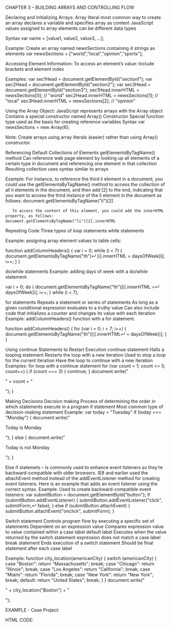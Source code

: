 
CHAPTER 3 – BUILDING ARRAYS AND CONTROLLING FLOW

Declaring and Initializing Arrays:
Array literal
most common way to create an array
declares a variable and specifies array as content
JavaScript values assigned to array elements can be different data types

Syntax
var name = [value1, value2, value3, …];

Example:
Create an array named newsSections containing 4 strings as elements
var newsSections = ["world","local","opinion","sports"];


Accessing Element Information:
To access an element’s value:
Include brackets and element index

Examples:
var sec1Head = document.getElementById("section1");
var sec2Head = document.getElementById("section2");
var sec3Head = document.getElementById("section3");
sec1Head.innerHTML = newsSections[0]; // "world"
sec2Head.innerHTML = newsSections[1]; // "local"
sec3Head.innerHTML = newsSections[2]; // "opinion"


Using the Array Object:
JavaScript represents arrays with the Array object
Contains a special constructor named Array()
Constructor
Special function type used as the basis for creating reference variables
Syntax
var newsSections = new Array(6);

Note: Create arrays using array literals (easier) rather than using Array() constructor.


Referencing Default Collections of Elements
getElementsByTagName() method
Can reference web page element by looking up all elements of a certain type in document and referencing one element in that collection
Resulting collection uses syntax similar to arrays

Example:
For instance, to reference the third li element in a document, you could use the getElementsByTagName() method to access the collection of all li elements in the document, and then add [2] to the end, indicating that you want to access the third instance of the li element in the document as follows:
document.getElementsByTagName("li")[2]
     
       To access the content of this element, you could add the innerHTML property, as follows:
    document.getElementsByTagName("li")[2].innerHTML


Repeating Code
Three types of loop statements
while statements

Example:
assigning array element values to table cells:

function addColumnHeaders() {
   var i = 0;
   while (i < 7) {
      document.getElementsByTagName("th")↵
         [i].innerHTML = daysOfWeek[i];
      i++;
   }
}

do/while statements
Example:
adding days of week with a do/while statement.

var i = 0;
do {
   document.getElementsByTagName("th")[i].innerHTML =↵
      daysOfWeek[i];
   i++;
} while (i < 7);


for statements
Repeats a statement or series of statements
As long as a given conditional expression evaluates to a truthy value
Can also include code that initializes a counter and changes its value with each iteration
Example:
addColumnHeaders() function with a for statement.

function addColumnHeaders() {
   for (var i = 0; i < 7; i++) {
      document.getElementsByTagName("th")[i].innerHTML↵
         = daysOfWeek[i];
   }
}


Using continue Statements to Restart Execution
continue statement
Halts a looping statement
Restarts the loop with a new iteration
Used to stop a loop for the current iteration
Have the loop to continue with a new iteration
Examples:
for loop with a continue statement
for (var count = 1; count <= 5; count++) {
   if (count === 3) {
      continue;
   }
   document.write("<p>" + count + "</p>");
}


Making Decisions
Decision making
Process of determining the order in which statements execute in a program
if statement
Most common type of decision-making statement
Example:
var today = "Tuesday"
if (today === "Monday") {
   document.write("<p>Today is Monday</p>");
}
else {
   document.write("<p>Today is not Monday</p>");
}

Else if statemets – is commonly used to enhance event listeners so they’re backward-compatible with older browsers. IE8 and earlier used the attachEvent method instead of the addEventListener method for creating event listeners. Here is an example that adds an event listener using the correct syntax.
Example:
Used to create backward-compatible event listeners:
var submitButton = document.getElementById("button");
if (submitButton.addEventListener) {
   submitButton.addEventListener("click", submitForm,↵
      false);
}
else if (submitButton.attachEvent) {
   submitButton.attachEvent("onclick", submitForm);
}

Switch statement
Controls program flow by executing a specific set of statements
      Dependent on an expression value
Compares expression value to value contained within a case label
default label
Executes when the value returned by the switch statement expression does not match a case label
break statement
Ends execution of a switch statement
Should be final statement after each case label

Example:
function city_location(americanCity) {
   switch (americanCity) {
      case "Boston":
         return "Massachusetts";
         break;
      case "Chicago":
         return "Illinois";
         break;
      case "Los Angeles":
         return "California";
         break;
      case "Miami":
         return "Florida";
         break;
      case "New York":
         return "New York";
         break;
      default:
         return "United States";
         break;
   }
}
document.write("<p>" + city_location("Boston") + "</p>");



EXAMPLE - Case Project:

HTML CODE:
<!DOCTYPE html>
<html>
<head>
    <!--
       JavaScript 6th Edition
       Chapter 3
       Chapter case

       Tipton Turbines
       Calendar web page
       Author:
       Date:

       Filename: calendar.htm
    -->
    <meta charset="utf-8" />
    <meta name="viewport" content="width=device-width,initial-scale=1.0">
    <title>Tipton Turbines - Calendar</title>
    <link rel="stylesheet" media="screen and (max-device-width: 999px)" href="tthand.css" />
    <link rel="stylesheet" media="screen and (min-device-width: 1000px)" href="turbines.css" />
    <!--[if lt IE 9]>
       <link rel="stylesheet" href="turbines.css" />
    <![endif]-->
    <link href="http://fonts.googleapis.com/css?family=Maven+Pro:400,700,900" rel="stylesheet" type="text/css">
    <script src="modernizr.custom.05819.js"></script>
    <script src="tt.js"></script>
</head>

<body>
    <div id="container">
        <header>
            <h1>
                <img src="images/ttlogo.png" alt="Tipton Turbines" width="182" height="93" title="" />
            </h1>
        </header>
        <nav>
            <ul>
                <li><a href="#">Tickets</a></li>
                <li><a href="#">Calendar</a></li>
                <li><a href="#">Players</a></li>
                <li><a href="#">News</a></li>
                <li><a href="#">Community</a></li>
            </ul>
        </nav>
        <article>
            <h2>Calendar</h2>
            <table>
                <caption>August 2016</caption>
                <thead>
                    <tr>
                        <th></th>
                        <th></th>
                        <th></th>
                        <th></th>
                        <th></th>
                        <th></th>
                        <th></th>
                    </tr>
                </thead>
                <tbody>
                    <tr>
                        <td class="differentMonth"></td>
                        <td id="08-1">
                            <p></p>
                            <p></p>
                        </td>
                        <td id="08-2">
                            <p></p>
                            <p></p>
                        </td>
                        <td id="08-3">
                            <p></p>
                            <p></p>
                        </td>
                        <td id="08-4">
                            <p></p>
                            <p></p>
                        </td>
                        <td id="08-5">
                            <p></p>
                            <p></p>
                        </td>
                        <td id="08-6">
                            <p></p>
                            <p></p>
                        </td>
                    </tr>
                    <tr>
                        <td id="08-7">
                            <p></p>
                            <p></p>
                        </td>
                        <td id="08-8">
                            <p></p>
                            <p></p>
                        </td>
                        <td id="08-9">
                            <p></p>
                            <p></p>
                        </td>
                        <td id="08-10">
                            <p></p>
                            <p></p>
                        </td>
                        <td id="08-11">
                            <p></p>
                            <p></p>
                        </td>
                        <td id="08-12">
                            <p></p>
                            <p></p>
                        </td>
                        <td id="08-13">
                            <p></p>
                            <p></p>
                        </td>
                    </tr>
                    <tr>
                        <td id="08-14">
                            <p></p>
                            <p></p>
                        </td>
                        <td id="08-15">
                            <p></p>
                            <p></p>
                        </td>
                        <td id="08-16">
                            <p></p>
                            <p></p>
                        </td>
                        <td id="08-17">
                            <p></p>
                            <p></p>
                        </td>
                        <td id="08-18">
                            <p></p>
                            <p></p>
                        </td>
                        <td id="08-19">
                            <p></p>
                            <p></p>
                        </td>
                        <td id="08-20">
                            <p></p>
                            <p></p>
                        </td>
                    </tr>
                    <tr>
                        <td id="08-21">
                            <p></p>
                            <p></p>
                        </td>
                        <td id="08-22">
                            <p></p>
                            <p></p>
                        </td>
                        <td id="08-23">
                            <p></p>
                            <p></p>
                        </td>
                        <td id="08-24">
                            <p></p>
                            <p></p>
                        </td>
                        <td id="08-25">
                            <p></p>
                            <p></p>
                        </td>
                        <td id="08-26">
                            <p></p>
                            <p></p>
                        </td>
                        <td id="08-27">
                            <p></p>
                            <p></p>
                        </td>
                    </tr>
                    <tr>
                        <td id="08-28">
                            <p></p>
                            <p></p>
                        </td>
                        <td id="08-29">
                            <p></p>
                            <p></p>
                        </td>
                        <td id="08-30">
                            <p></p>
                            <p></p>
                        </td>
                        <td id="08-31">
                            <p></p>
                            <p></p>
                        </td>
                        <td class="differentMonth"></td>
                        <td class="differentMonth"></td>
                        <td class="differentMonth"></td>
                    </tr>
                </tbody>
            </table>
        </article>
        <footer>
            <p>Tipton Turbines Baseball &bull; Tipton, Iowa</p>
        </footer>
    </div>
</body>
</html>


JavaScript CODE:


//global variables
var daysOfWeek = ["Sunday", "Monday", "Tuesday", "Wednesday", "Thursday", "Friday", "Saturday"];
var opponents = ["Lightning", "Combines", "Combines",
    "Combines", "Lightning", "Lightning", "Lightning",
    "Lightning", "Barn Raisers", "Barn Raisers",
    "Barn Raisers", "Sodbusters", "Sodbusters", "Sodbusters",
    "Sodbusters", "(off)", "River Riders", "River Riders",
    "River Riders", "Big Dippers", "Big Dippers",
    "Big Dippers", "(off)", "Sodbusters", "Sodbusters",
    "Sodbusters", "Combines", "Combines", "Combines",
    "(off)", "(off)"];
var gameLocation = ["away", "away", "away", "away", "home", "home", "home",
    "home", "home", "home", "home", "away", "away", "away",
    "away", "", "away", "away", "away", "away", "away",
    "away", "", "home", "home", "home", "home", "home",
    "home", "", ""];

/*To check the array values using a browser console:
- Ctrl + Shift + C
- Click in the command line of the console, type daysOfDay[1], and 
  then press Enter. "Monday" should be displayed.
- Check other array values like: 
    gameLocation.length 
    document.getElementsByTagName("li")[1].innerHTML

*/

//function to place daysOfWeek values in the header row cells
function addColumnHeaders() {
    //while loop
    var i = 0;
    while (i < 7) {
        document.getElementsByTagName("th")[i].innerHTML = daysOfWeek[i];
        i++;
    }
    //for loop
    for (var i; i = 0; i++) {
        document.getElementsByTagName("th")[i].innerHTML = daysOfWeek[i];
    }
    //do - while loop
    do {
        document.getElementsByTagName("th")[i].innerHTML = daysOfWeek[i];
        i++;
    } while (i < 7);
}

/*This is how to HTML looks like:
               <tr>
                  <td class="differentMonth"></td>
                  <td id="08-1">
                     <p></p>
                     <p></p>
                  </td>
                  ...
 */

//function to place day of month value in first p element within each table data cell 
//that has an id:
function addCalenderDates() {
    var i = 1;
    do {
        var tableCell = document.getElementById("08-" + i);
        tableCell.getElementsByTagName("p")[0].innerHTML = i;
        i++;
    } while (i <= 31);
}

//function to place opponents values in second p element within each table data cell
//that has an id:
function addGameInfo() {
    for (var i = 0; i < 31; i++) {
        var date = i + 1;
        var tableCell = document.getElementById("08-" + date);
        var paragraphs = tableCell.getElementsByTagName("p");
        //add the home/away information 
        if (gameLocation[i] === "away") {
            paragraphs[1].innerHTML = "@ ";
        }
        if (gameLocation[i] === "home") {
            paragraphs[1].innerHTML = "vs ";
        }
        //add the home/away information using switch statement:
        switch (gameLocation[i]) {
            case "away":
                paragraphs[i].innerHTML = "@ ";
                break;
            case "home":
                paragraphs[i].innerHTML = "vs ";
                break;
        }
        paragraphs[1].innerHTML += opponents[i];
    }
}


//function to populate calendar:
function setUpPage() {
    addColumnHeaders();
    addCalenderDates();
    addGameInfo();
}

//runs setUpPage() function when page loads:
window.addEventListener("load", setUpPage, false);
